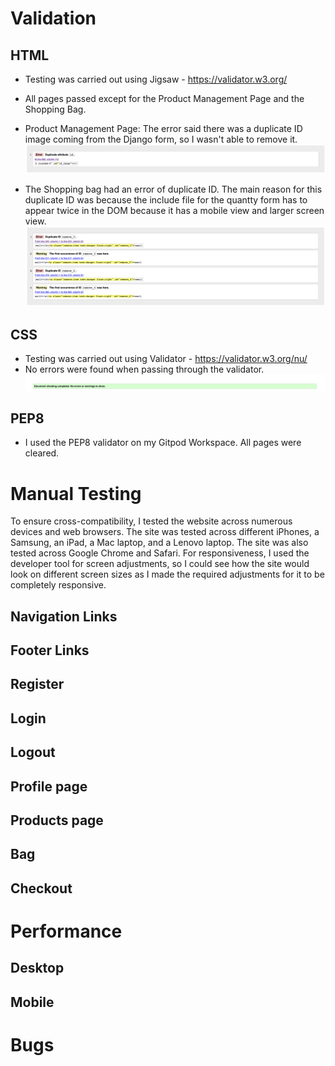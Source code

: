 # Validation
## HTML
- Testing was carried out using Jigsaw - https://validator.w3.org/ 
- All pages passed except for the Product Management Page and the Shopping Bag.
- Product Management Page: The error said there was a duplicate ID image coming from the Django form, so I wasn't able to remove it.
![HTML Error](readme-docs/testing/html-error.png)

- The Shopping bag had an error of duplicate ID. The main reason for this duplicate ID was because the include file for the quantty form has to appear twice in the DOM because it has a mobile view and larger screen view. 
![Shopping bag Error](readme-docs/testing/shopping-bag-error.png)

## CSS
- Testing was carried out using Validator - https://validator.w3.org/nu/
- No errors were found when passing through the validator.
![CSS](readme-docs/testing/css-validator.png)

## PEP8
- I used the PEP8 validator on my Gitpod Workspace. All pages were cleared. 

# Manual Testing
To ensure cross-compatibility, I tested the website across numerous devices and web browsers. The site was tested across different iPhones, a Samsung, an iPad, a Mac laptop, and a Lenovo laptop. The site was also tested across Google Chrome and Safari. For responsiveness, I used the developer tool for screen adjustments, so I could see how the site would look on different screen sizes as I made the required adjustments for it to be completely responsive.

## Navigation Links
## Footer Links
## Register
## Login
## Logout
## Profile page
## Products page
## Bag
## Checkout

# Performance
## Desktop
## Mobile

# Bugs
